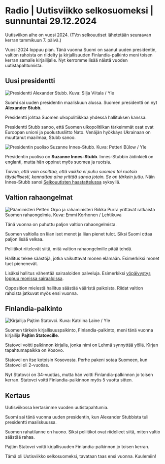 # Radio \| Uutisviikko selkosuomeksi \| sunnuntai 29.12.2024

Uutisviikon aihe on vuosi 2024. (TV:n selkouutiset lähetetään seuraavan kerran tammikuun 7. päivä.)

Vuosi 2024 loppuu pian. Tänä vuonna Suomi on saanut uuden presidentin, valtion rahoista on riidelty ja kirjallisuuden Finlandia-palkinto meni toisen kerran samalle kirjailijalle. Nyt kerromme lisää näistä vuoden uutistapahtumista.

## Uusi presidentti

![Presidentti Alexander Stubb. Kuva: Silja Viitala / Yle](https://images.cdn.yle.fi/image/upload/c_crop,h_1674,w_2976,x_0,y_0/ar_1.7777777777777777,c_fill,g_faces,h_431,w_767/dpr_1.0/q_auto:eco/f_auto/fl_lossy/v1709308352/39-125209265e1f2aa79b7a)

Suomi sai uuden presidentin maaliskuun alussa. Suomen presidentti on nyt **Alexander Stubb**.

Presidentti johtaa Suomen ulkopolitiikkaa yhdessä hallituksen kanssa.

Presidentti Stubb sanoo, että Suomen ulkopolitiikan tärkeimmät osat ovat Euroopan unioni ja puolustusliitto Nato. Venäjän hyökkäys Ukrainaan on muuttanut maailmaa, Stubb sanoo.

![Presidentin puoliso Suzanne Innes-Stubb. Kuva: Petteri Bülow / Yle](https://images.cdn.yle.fi/image/upload/c_crop,h_3211,w_5710,x_0,y_223/ar_1.7777777777777777,c_fill,g_faces,h_431,w_767/dpr_1.0/q_auto:eco/f_auto/fl_lossy/v1728671457/39-136272567096df51d933)

Presidentin puoliso on **Suzanne Innes-Stubb**. Innes-Stubbin äidinkieli on englanti, mutta hän oppinut myös suomea ja ruotsia.

*Toivon, että voin osoittaa, että vaikka ei puhu suomea tai ruotsia täydellisesti, kannattaa aina yrittää sanoa jotain. Se on tärkein juttu.* Näin Innes-Stubb sanoi [Selkouutisten haastattelussa](https://areena.yle.fi/1-72258105) syksyllä.

## Valtion rahaongelmat

![Pääministeri Petteri Orpo ja rahaministeri Riikka Purra yrittävät ratkaista Suomen rahaongelmia. Kuva: Emmi Korhonen / Lehtikuva](https://images.cdn.yle.fi/image/upload/c_crop,h_2880,w_5120,x_0,y_0/ar_1.7777777777777777,c_fill,g_faces,h_431,w_767/dpr_1.0/q_auto:eco/f_auto/fl_lossy/v1734354605/39-139583367602657265f0)

Tänä vuonna on puhuttu paljon valtion rahaongelmista.

Suomen valtiolla on liian isot menot ja liian pienet tulot. Siksi Suomi ottaa paljon lisää velkaa.

Poliitikot riitelevät siitä, mitä valtion rahaongelmille pitää tehdä.

Hallitus tekee säästöjä, jotka vaikuttavat monen elämään. Esimerkiksi monet tuet pienenevät.

Lisäksi hallitus vähentää sairaaloiden palveluja. Esimerkiksi [yöpäivystys loppuu monissa sairaaloissa](https://yle.fi/a/74-20133073).

Opposition mielestä hallitus säästää vääristä paikoista. Riidat valtion rahoista jatkuvat myös ensi vuonna.

## Finlandia-palkinto

![Kirjailija Pajtim Statovci. Kuva: Katriina Laine / Yle](https://images.cdn.yle.fi/image/upload/c_crop,h_3375,w_6000,x_0,y_206/ar_1.7777777777777777,c_fill,g_faces,h_431,w_767/dpr_1.0/q_auto:eco/f_auto/fl_lossy/v1724397451/39-133749766c82ffa7d731)

Suomen tärkein kirjallisuuspalkinto, Finlandia-palkinto, meni tänä vuonna kirjailija **Pajtim Statovcille**.

Statovci voitti palkinnon kirjalla, jonka nimi on Lehmä synnyttää yöllä. Kirjan tapahtumapaikka on Kosovo.

Statovci on itse kotoisin Kosovosta. Perhe pakeni sotaa Suomeen, kun Statovci oli 2-vuotias.

Nyt Statovci on 34-vuotias, mutta hän voitti Finlandia-palkinnon jo toisen kerran. Statovci voitti Finlandia-palkinnon myös 5 vuotta sitten.

## Kertaus

Uutisviikossa kertasimme vuoden uutistapahtumia.

Suomi sai tänä vuonna uuden presidentin, kun Alexander Stubbista tuli presidentti maaliskuussa.

Suomen rahatilanne on huono. Siksi poliitikot ovat riidelleet siitä, miten valtio säästää rahaa.

Pajtim Statovci voitti kirjallisuuden Finlandia-palkinnon jo toisen kerran.

Tämä oli Uutisviikko selkosuomeksi, tavataan taas ensi vuonna. Kuulemiin!


